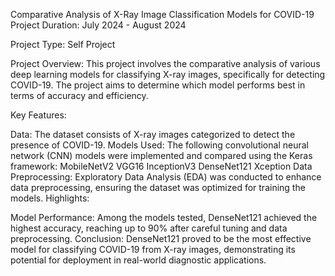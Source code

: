 Comparative Analysis of X-Ray Image Classification Models for COVID-19
Project Duration: July 2024 - August 2024

Project Type: Self Project

Project Overview:
This project involves the comparative analysis of various deep learning models for classifying X-ray images, specifically for detecting COVID-19. The project aims to determine which model performs best in terms of accuracy and efficiency.

Key Features:

Data: The dataset consists of X-ray images categorized to detect the presence of COVID-19.
Models Used: The following convolutional neural network (CNN) models were implemented and compared using the Keras framework:
MobileNetV2
VGG16
InceptionV3
DenseNet121
Xception
Data Preprocessing: Exploratory Data Analysis (EDA) was conducted to enhance data preprocessing, ensuring the dataset was optimized for training the models.
Highlights:

Model Performance: Among the models tested, DenseNet121 achieved the highest accuracy, reaching up to 90% after careful tuning and data preprocessing.
Conclusion:
DenseNet121 proved to be the most effective model for classifying COVID-19 from X-ray images, demonstrating its potential for deployment in real-world diagnostic applications.
